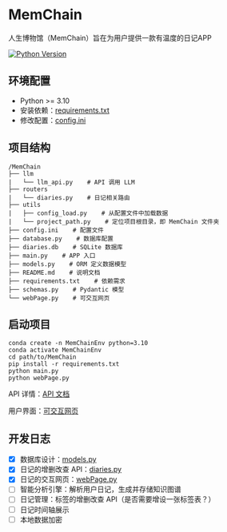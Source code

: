 # MemChain
人生博物馆（MemChain）旨在为用户提供一款有温度的日记APP

[![Python Version](https://img.shields.io/badge/python-3.10%2B-blue)](https://www.python.org/downloads/)

## 环境配置

- Python >= 3.10
- 安装依赖：[requirements.txt](./requirements.txt)
- 修改配置：[config.ini](./config.ini)

## 项目结构
```
/MemChain
├── llm
|   └── llm_api.py    # API 调用 LLM
├── routers
|   └── diaries.py    # 日记相关路由
├── utils
|   ├── config_load.py    # 从配置文件中加载数据
|   └── project_path.py    # 定位项目根目录，即 MemChain 文件夹
├── config.ini    # 配置文件
├── database.py    # 数据库配置
├── diaries.db    # SQLite 数据库
├── main.py    # APP 入口
├── models.py    # ORM 定义数据模型
├── README.md    # 说明文档
├── requirements.txt    # 依赖需求
├── schemas.py    # Pydantic 模型
└── webPage.py    # 可交互网页
```

## 启动项目
```shell
conda create -n MemChainEnv python=3.10
conda activate MemChainEnv
cd path/to/MemChain
pip install -r requirements.txt
python main.py
python webPage.py
```
API 详情：[API 文档](http://127.0.0.1:8000/docs)

用户界面：[可交互网页](http://127.0.0.1:7860)

## 开发日志
- [x] 数据库设计：[models.py](./models.py)
- [x] 日记的增删改查 API：[diaries.py](./routers/diaries.py)
- [x] 日记的交互网页：[webPage.py](./webPage.py)
- [ ] 智能分析引擎：解析用户日记，生成并存储知识图谱
- [ ] 日记管理：标签的增删改查 API（是否需要增设一张标签表？）
- [ ] 日记时间轴展示
- [ ] 本地数据加密

